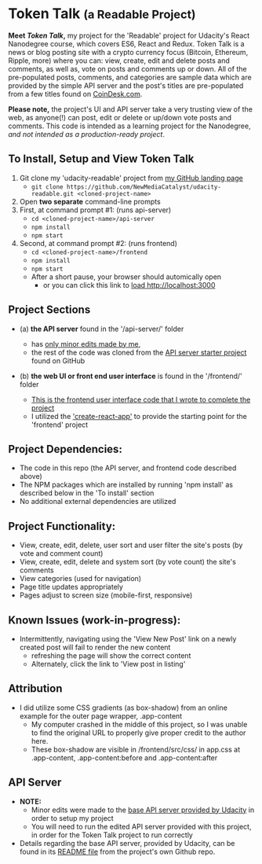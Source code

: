 # Token Talk <small>(a Readable Project)</small>

**Meet *Token Talk*,** my project for the 'Readable' project for Udacity's React Nanodegree course,
which covers ES6, React and Redux. Token Talk is a news or blog posting site with a crypto currency
focus (Bitcoin, Ethereum, Ripple, more) where you can: view, create, edit and delete posts and comments,
as well as, vote on posts and comments up or down. All of the pre-populated posts, comments, and categories
are sample data which are provided by the simple API server and the post's titles are pre-populated from a
few titles found on [CoinDesk.com](https://www.coindesk.com/).

**Please note,** the project's UI and API server take a very trusting view of the web, as anyone(!)
can post, edit or delete or up/down vote posts and comments. This code is intended as a learning project for
the Nanodegree, *and not intended as a production-ready project*.

## To Install, Setup and View Token Talk
1. Git clone my 'udacity-readable' project from [my GitHub landing page](https://github.com/NewMediaCatalyst)
    * `git clone https://github.com/NewMediaCatalyst/udacity-readable.git <cloned-project-name>`
1. Open **two separate** command-line prompts
1. First, at command prompt #1: (runs api-server)
    * `cd <cloned-project-name>/api-server`
    * `npm install`
    * `npm start`
1. Second, at command prompt #2: (runs frontend)
    * `cd <cloned-project-name>/frontend`
    * `npm install`
    * `npm start`
    * After a short pause, your browser should automically open
        * or you can click this link to [load http://localhost:3000](http://localhost:3000)

## Project Sections

* (a) **the API server** found in the '/api-server/' folder
    * has <u>only minor edits made by me</u>,
    * the rest of the code was cloned from the [API server starter project](https://github.com/udacity/reactnd-project-readable-starter) found on GitHub

* (b) **the web UI or front end user interface** is found in the '/frontend/' folder
    * <u>This is the frontend user interface code that I wrote to complete the project</u>
    * I utilized the ['create-react-app'](https://github.com/facebookincubator/create-react-app) to provide the starting point for the 'frontend' project

## Project Dependencies:
* The code in this repo (the API server, and frontend code described above)
* The NPM packages which are installed by running 'npm install' as described below in the 'To install' section
* No additional external dependencies are utilized

## Project Functionality:
* View, create, edit, delete, user sort and user filter the site's posts (by vote and comment count)
* View, create, edit, delete and system sort (by vote count) the site's comments
* View categories (used for navigation)
* Page title updates appropriately
* Pages adjust to screen size (mobile-first, responsive)

## Known Issues (work-in-progress):
* Intermittently, navigating using the 'View New Post' link on a newly created post will fail to render the new content
    * refreshing the page will show the correct content
    * Alternately, click the link to 'View post in listing'

## Attribution
* I did utilize some CSS gradients (as box-shadow) from an online example for the outer page wrapper, .app-content
    * My computer crashed in the middle of this project, so I was unable to find the original URL to properly give proper credit to the author here.
    * These box-shadow are visible in /frontend/src/css/ in app.css at .app-content, .app-content:before and .app-content:after

## API Server

* **NOTE:**
    * Minor edits were made to the [base API server provided by Udacity](https://github.com/udacity/reactnd-project-readable-starter/blob/master/api-server/) in order to setup my project
    * You will need to run the edited API server provided with this project, in order for the Token Talk project to run correctly
* Details regarding the base API server, provided by Udacity, can be found in its [README file](https://github.com/udacity/reactnd-project-readable-starter/blob/master/api-server/README.md) from the project's own Github repo.
